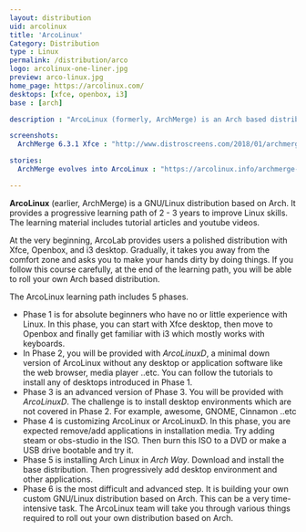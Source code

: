 ```yaml
---
layout: distribution
uid: arcolinux
title: 'ArcoLinux'
Category: Distribution
type : Linux
permalink: /distribution/arco
logo: arcolinux-one-liner.jpg
preview: arco-linux.jpg
home_page: https://arcolinux.com/
desktops: [xfce, openbox, i3]
base : [arch]

description : "ArcoLinux (formerly, ArchMerge) is an Arch based distribution that has a progressive learning path that teaches to roll your own Arch distribution."

screenshots:
  ArchMerge 6.3.1 Xfce : "http://www.distroscreens.com/2018/01/archmerge-631-xfce-screenshots.html"

stories:
  ArchMerge evolves into ArcoLinux : "https://arcolinux.info/archmerge-evolves-into-arcolinux/"

---
```


**ArcoLinux** (earlier, ArchMerge) is a GNU/Linux distribution based on Arch. It provides a progressive learning path of 2 - 3 years to improve Linux skills. The learning material includes tutorial articles and youtube videos.

At the very beginning, ArcoLab provides users a polished distribution with Xfce, Openbox, and i3 desktop. Gradually, it takes you away from the comfort zone and asks you to make your hands dirty by doing things. If you follow this course carefully, at the end of the learning path, you will be able to roll your own Arch based distribution.

The ArcoLinux learning path includes 5 phases.
- Phase 1 is for absolute beginners who have no or little experience with Linux. In this phase, you can start with Xfce desktop, then move to Openbox and finally get familiar with i3 which mostly works with keyboards.
- In Phase 2, you will be provided with *ArcoLinuxD*, a minimal down version of ArcoLinux without any desktop or application software like the web browser, media player ..etc. You can follow the tutorials to install any of desktops introduced in Phase 1.
- Phase 3 is an advanced version of Phase 3. You will be provided with *ArcoLinuxD*. The challenge is to install desktop environments which are not covered in Phase 2. For example, awesome, GNOME, Cinnamon ..etc
- Phase 4 is customizing ArcoLinux or ArcoLinuxD. In this phase, you are expected remove/add applications in installation media. Try adding steam or obs-studio in the ISO. Then burn this ISO to a DVD or make a USB drive bootable and try it.
- Phase 5 is installing Arch Linux in *Arch Way*. Download and install the base distribution. Then progressively add desktop environment and other applications.
- Phase 6 is the most difficult and advanced step. It is building your own custom GNU/Linux distribution based on Arch. This can be a very time-intensive task. The ArcoLinux team will take you through various things required to roll out your own distribution based on Arch.